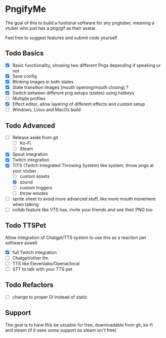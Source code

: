 # PngifyMe
The goal of this to build a funtional software for any pngtuber, 
meaning a vtuber who just has a png/gif as their avatar.

Feel free to suggest features and submit code yourself

## Todo Basics
- [x] Basic functionality, showing two different Pngs depending if speaking or not
- [x] Save config
- [x] Blinking images in both states
- [x] State transition images (mouth opening/mouth closing) ?
- [x] Switch between different png setups (states) using hotkeys
- [ ] Multiple profiles
- [x] Effect editor, allow layering of different effects and custom setup
- [ ] Windows, Linux and MacOs build

## Todo Advanced
- [ ] Release aside from git
	- [ ] Ko-Fi
	- [ ] Steam
- [x] Spout integration
- [x] Twitch integration
- [x] TITS (Twitch Integrated Throwing System) like system, throw pngs at your vtuber
	- [ ] custom assets
	- [x] sound
	- [ ] custom triggers
	- [ ] throw emotes
- [ ] sprite sheet to avoid more advanced stuff, like more mouth movement when talking
- [ ] collab feature like VTS has, invite your friends and see their PNG too

## Todo TTSPet
Allow integration of Chatgpt/TTS system to use this as a reaction pet software aswell.
- [x] full Twitch integration
- [ ] Chatgpt/other llm 
- [ ] TTS like Elevenlabs/Openai/local
- [ ] STT to talk with your TTS pet

## Todo Refactors
- [ ] change to proper DI instead of static

## Support
The goal is to have this be usuable for free, downloadable from git, ko-fi and steam (if it sees some support as steam isn't free)
